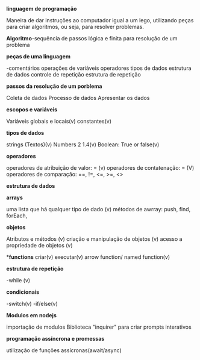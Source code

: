 **linguagem de programação** 

Maneira de dar instruções ao computador
igual a um lego, utilizando peças para criar algoritmos, ou seja, para resolver problemas.

**Algoritmo**-sequência de passos lógica e finita para resolução de um problema 

**peças de uma linguagem**

-comentários 
operações de variáveis
operadores
tipos de dados
estrutura de dados
controle de repetição
estrutura de repetição

**passos da resolução de um porblema**

Coleta de dados
Processo de dados
Apresentar os dados

**escopos e variáveis**

Variáveis globais e locais(v)
constantes(v)

**tipos de dados**

strings (Textos)(v)
Numbers 2 1.4(v)
Boolean: True or false(v)

**operadores**

operadores de atribuição de valor: = (v)
operadores de contatenação: = (V)
operadores de comparação: ==, !=, <=, >=, <>

**estrutura de dados**

**arrays**

uma lista que há qualquer tipo de dado (v)
métodos de awrray: push, find, forEach,

**objetos**

Atributos e métodos (v)
criação e manipulação de objetos (v)
acesso a propriedade de objetos (v)

***functions**
criar(v)
executar(v)
arrow function/ named function(v)

**estrutura de repetição**

-while (v)

**condicionais**

-switch(v)
-if/else(v)

**Modulos em nodejs**

importação de modulos
Biblioteca "inquirer" para criar prompts interativos

**programação assíncrona e promessas**

 utilização de funções assícronas(await/async)